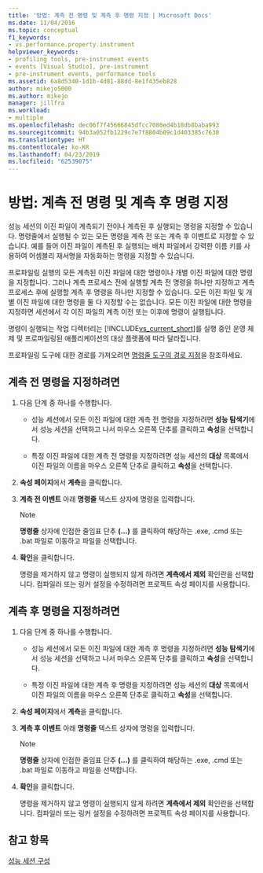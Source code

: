 ```yaml
---
title: '방법: 계측 전 명령 및 계측 후 명령 지정 | Microsoft Docs'
ms.date: 11/04/2016
ms.topic: conceptual
f1_keywords:
- vs.performance.property.instrument
helpviewer_keywords:
- profiling tools, pre-instrument events
- events [Visual Studio], pre-instrument
- pre-instrument events, performance tools
ms.assetid: 6a8d5340-1d1b-4d81-88dd-8e1f435eb828
author: mikejo5000
ms.author: mikejo
manager: jillfra
ms.workload:
- multiple
ms.openlocfilehash: dec06f7f45666845dfcc7080ed4b18db8baba993
ms.sourcegitcommit: 94b3a052fb1229c7e7f8804b09c1d403385c7630
ms.translationtype: HT
ms.contentlocale: ko-KR
ms.lasthandoff: 04/23/2019
ms.locfileid: "62539075"
---
```

# <a name="how-to-specify-pre--and-post-instrument-commands"></a>방법: 계측 전 명령 및 계측 후 명령 지정

성능 세션의 이진 파일이 계측되기 전이나 계측된 후 실행되는 명령을 지정할 수 있습니다. 명령줄에서 실행될 수 있는 모든 명령을 계측 전 또는 계측 후 이벤트로 지정할 수 있습니다. 예를 들어 이진 파일이 계측된 후 실행되는 배치 파일에서 강력한 이름 키를 사용하여 어셈블리 재서명을 자동화하는 명령을 지정할 수 있습니다.

프로파일링 실행의 모든 계측된 이진 파일에 대한 명령이나 개별 이진 파일에 대한 명령을 지정합니다. 그러나 계측 프로세스 전에 실행할 계측 전 명령을 하나만 지정하고 계측 프로세스 후에 실행할 계측 후 명령을 하나만 지정할 수 있습니다. 모든 이진 파일 및 개별 이진 파일에 대한 명령을 둘 다 지정할 수는 없습니다. 모든 이진 파일에 대한 명령을 지정하면 세션에서 각 이진 파일의 계측 이전 또는 이후에 명령이 실행됩니다.

명령이 실행되는 작업 디렉터리는 [!INCLUDE[vs_current_short](../code-quality/includes/vs_current_short_md.md)]를 실행 중인 운영 체제 및 프로파일링된 애플리케이션의 대상 플랫폼에 따라 달라집니다.

프로파일링 도구에 대한 경로를 가져오려면 [명령줄 도구의 경로 지정](../profiling/specifying-the-path-to-profiling-tools-command-line-tools.md)을 참조하세요.

## <a name="to-specify-pre-instrument-commands"></a>계측 전 명령을 지정하려면

1. 다음 단계 중 하나를 수행합니다.

    - 성능 세션에서 모든 이진 파일에 대한 계측 전 명령을 지정하려면 **성능 탐색기**에서 성능 세션을 선택하고 나서 마우스 오른쪽 단추를 클릭하고 **속성**을 선택합니다.

    - 특정 이진 파일에 대한 계측 전 명령을 지정하려면 성능 세션의 **대상** 목록에서 이진 파일의 이름을 마우스 오른쪽 단추로 클릭하고 **속성**을 선택합니다.

2. **속성 페이지**에서 **계측**을 클릭합니다.

3. **계측 전 이벤트** 아래 **명령줄** 텍스트 상자에 명령을 입력합니다.

    > [!NOTE]
    > **명령줄** 상자에 인접한 줄임표 단추 **(...)** 를 클릭하여 해당하는 .exe, .cmd 또는 .bat 파일로 이동하고 파일을 선택합니다.

4. **확인**을 클릭합니다.

     명령을 제거하지 않고 명령이 실행되지 않게 하려면 **계측에서 제외** 확인란을 선택합니다. 컴파일러 또는 링커 설정을 수정하려면 프로젝트 속성 페이지를 사용합니다.

## <a name="to-specify-post-instrument-commands"></a>계측 후 명령을 지정하려면

1. 다음 단계 중 하나를 수행합니다.

    - 성능 세션에서 모든 이진 파일에 대한 계측 후 명령을 지정하려면 **성능 탐색기**에서 성능 세션을 선택하고 나서 마우스 오른쪽 단추를 클릭하고 **속성**을 선택합니다.

    - 특정 이진 파일에 대한 계측 후 명령을 지정하려면 성능 세션의 **대상** 목록에서 이진 파일의 이름을 마우스 오른쪽 단추로 클릭하고 **속성**을 선택합니다.

2. **속성 페이지**에서 **계측**을 클릭합니다.

3. **계측 후 이벤트** 아래 **명령줄** 텍스트 상자에 명령을 입력합니다.

    > [!NOTE]
    > **명령줄** 상자에 인접한 줄임표 단추 **(...)** 를 클릭하여 해당하는 .exe, .cmd 또는 .bat 파일로 이동하고 파일을 선택합니다.

4. **확인**을 클릭합니다.

     명령을 제거하지 않고 명령이 실행되지 않게 하려면 **계측에서 제외** 확인란을 선택합니다. 컴파일러 또는 링커 설정을 수정하려면 프로젝트 속성 페이지를 사용합니다.

## <a name="see-also"></a>참고 항목

[성능 세션 구성](../profiling/configuring-performance-sessions.md)
